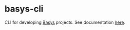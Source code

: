 # basys-cli
CLI for developing [Basys](https://github.com/basys/basys) projects. See documentation [here](https://basys.io/docs/cli-api).
